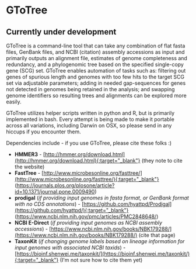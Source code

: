 # GToTree

## Currently under development

GToTree is a command-line tool that can take any combination of flat fasta files, GenBank files, and NCBI (citation) assembly accessions as input and primarily outputs an alignment file, estimates of genome completeness and redundancy, and a phylogenomic tree based on the specified single-copy gene (SCG) set. GToTree enables automation of tasks such as: filtering out genes of spurious length and genomes with too few hits to the target SCG set via adjustable parameters; adding in needed gap-sequences for genes not detected in genomes being retained in the analysis; and swapping genome identifiers so resulting trees and alignments can be explored more easily.

GToTree utilizes helper scripts written in python and R, but is primarily implemented in bash. Every attempt is being made to make it portable across all variations, including Darwin on OSX, so please send in any hiccups if you encounter them.  

Dependencies include - if you use GToTree, please cite these folks :)  

- **HMMER3** - [http://hmmer.org/download.html](http://hmmer.org/download.html){:target="_blank"} (they note to cite the website)  
- **FastTree** - [http://www.microbesonline.org/fasttree/](http://www.microbesonline.org/fasttree/){:target="_blank"} (https://journals.plos.org/plosone/article?id=10.1371/journal.pone.0009490)  
- **prodigal** (*if providing input genomes in fasta format, or GenBank format with no CDS annotations*) - [https://github.com/hyattpd/Prodigal](https://github.com/hyattpd/){:target="_blank"} (https://www.ncbi.nlm.nih.gov/pmc/articles/PMC2848648/)  
- **NCBI E-Direct** (*if providing input genomes as NCBI assembly accessions*) - [https://www.ncbi.nlm.nih.gov/books/NBK179288/](https://www.ncbi.nlm.nih.gov/books/NBK179288/) (cite that page)
- **TaxonKit** (*if changing genome labels based on lineage information for input genomes with associated NCBI taxids*) - [https://bioinf.shenwei.me/taxonkit/](https://bioinf.shenwei.me/taxonkit/){:target="_blank"} (I'm not sure how to cite them yet)
